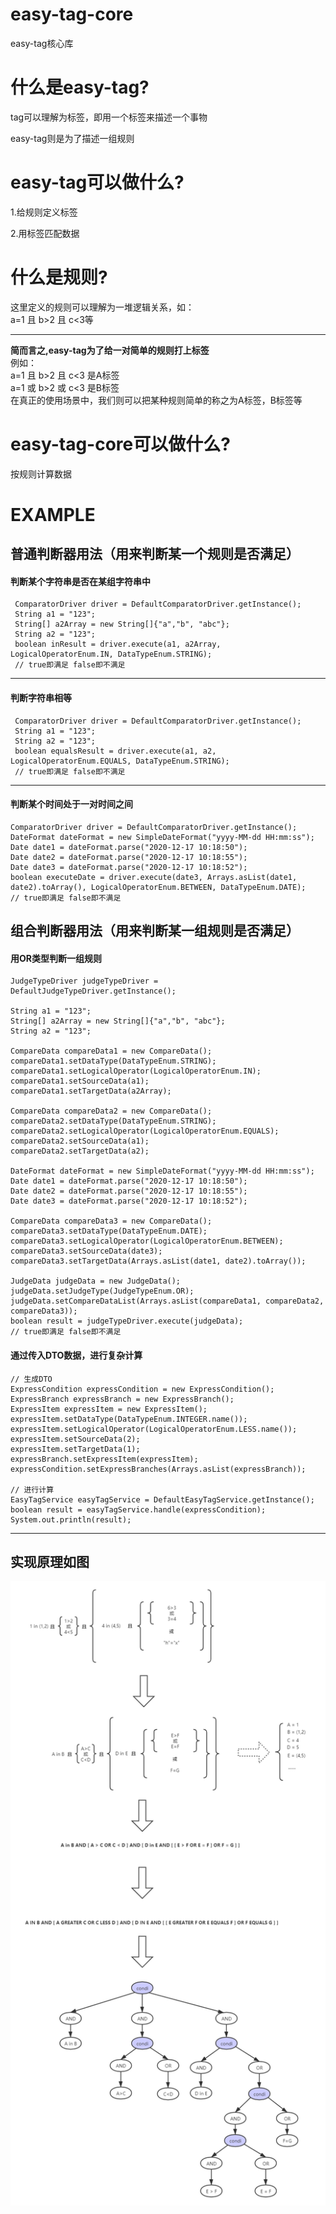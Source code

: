 # easy-tag-core
easy-tag核心库

# 什么是easy-tag?
tag可以理解为标签，即用一个标签来描述一个事物<br>

easy-tag则是为了描述一组规则

# easy-tag可以做什么?
1.给规则定义标签

2.用标签匹配数据

# 什么是规则?
这里定义的规则可以理解为一堆逻辑关系，如：<br>
a=1 且 b>2 且 c<3等

---
<strong>**简而言之,easy-tag为了给一对简单的规则打上标签**</strong><br>
例如：<br>
a=1 且 b>2 且 c<3 是A标签<br>
a=1 或 b>2 或 c<3 是B标签<br>
在真正的使用场景中，我们则可以把某种规则简单的称之为A标签，B标签等

# easy-tag-core可以做什么?
按规则计算数据

# EXAMPLE
## 普通判断器用法（用来判断某一个规则是否满足）
#### 判断某个字符串是否在某组字符串中
```
 ComparatorDriver driver = DefaultComparatorDriver.getInstance();
 String a1 = "123";
 String[] a2Array = new String[]{"a","b", "abc"};
 String a2 = "123";
 boolean inResult = driver.execute(a1, a2Array, LogicalOperatorEnum.IN, DataTypeEnum.STRING);
 // true即满足 false即不满足
```
---
#### 判断字符串相等
```
 ComparatorDriver driver = DefaultComparatorDriver.getInstance();
 String a1 = "123";
 String a2 = "123";
 boolean equalsResult = driver.execute(a1, a2, LogicalOperatorEnum.EQUALS, DataTypeEnum.STRING);
 // true即满足 false即不满足
```
---
#### 判断某个时间处于一对时间之间
```
ComparatorDriver driver = DefaultComparatorDriver.getInstance();
DateFormat dateFormat = new SimpleDateFormat("yyyy-MM-dd HH:mm:ss");
Date date1 = dateFormat.parse("2020-12-17 10:18:50");
Date date2 = dateFormat.parse("2020-12-17 10:18:55");
Date date3 = dateFormat.parse("2020-12-17 10:18:52");
boolean executeDate = driver.execute(date3, Arrays.asList(date1, date2).toArray(), LogicalOperatorEnum.BETWEEN, DataTypeEnum.DATE);
// true即满足 false即不满足
```
## 组合判断器用法（用来判断某一组规则是否满足）
#### 用OR类型判断一组规则
```
JudgeTypeDriver judgeTypeDriver = DefaultJudgeTypeDriver.getInstance();

String a1 = "123";
String[] a2Array = new String[]{"a","b", "abc"};
String a2 = "123";

CompareData compareData1 = new CompareData();
compareData1.setDataType(DataTypeEnum.STRING);
compareData1.setLogicalOperator(LogicalOperatorEnum.IN);
compareData1.setSourceData(a1);
compareData1.setTargetData(a2Array);

CompareData compareData2 = new CompareData();
compareData2.setDataType(DataTypeEnum.STRING);
compareData2.setLogicalOperator(LogicalOperatorEnum.EQUALS);
compareData2.setSourceData(a1);
compareData2.setTargetData(a2);

DateFormat dateFormat = new SimpleDateFormat("yyyy-MM-dd HH:mm:ss");
Date date1 = dateFormat.parse("2020-12-17 10:18:50");
Date date2 = dateFormat.parse("2020-12-17 10:18:55");
Date date3 = dateFormat.parse("2020-12-17 10:18:52");

CompareData compareData3 = new CompareData();
compareData3.setDataType(DataTypeEnum.DATE);
compareData3.setLogicalOperator(LogicalOperatorEnum.BETWEEN);
compareData3.setSourceData(date3);
compareData3.setTargetData(Arrays.asList(date1, date2).toArray());

JudgeData judgeData = new JudgeData();
judgeData.setJudgeType(JudgeTypeEnum.OR);
judgeData.setCompareDataList(Arrays.asList(compareData1, compareData2, compareData3));
boolean result = judgeTypeDriver.execute(judgeData);
// true即满足 false即不满足
```
#### 通过传入DTO数据，进行复杂计算
```
// 生成DTO
ExpressCondition expressCondition = new ExpressCondition();
ExpressBranch expressBranch = new ExpressBranch();
ExpressItem expressItem = new ExpressItem();
expressItem.setDataType(DataTypeEnum.INTEGER.name());
expressItem.setLogicalOperator(LogicalOperatorEnum.LESS.name());
expressItem.setSourceData(2);
expressItem.setTargetData(1);
expressBranch.setExpressItem(expressItem);
expressCondition.setExpressBranches(Arrays.asList(expressBranch));

// 进行计算
EasyTagService easyTagService = DefaultEasyTagService.getInstance();
boolean result = easyTagService.handle(expressCondition);
System.out.println(result);
```
---
## 实现原理如图
![image](/src/main/resources/imgs/easy-tag数据结构.png)

